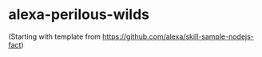 # alexa-perilous-wilds

(Starting with template from https://github.com/alexa/skill-sample-nodejs-fact)
